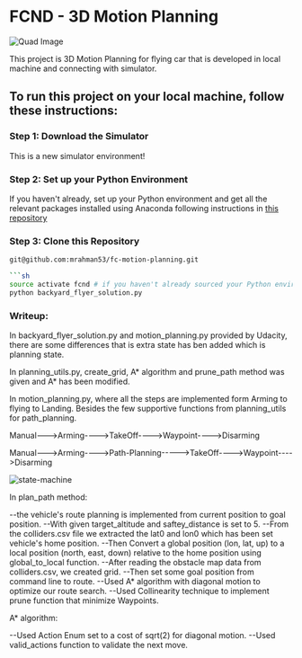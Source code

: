 # FCND - 3D Motion Planning
![Quad Image](./misc/enroute.png)


This project is 3D Motion Planning for flying car that is developed in local machine and connecting with simulator.

## To run this project on your local machine, follow these instructions:
### Step 1: Download the Simulator
This is a new simulator environment!

### Step 2: Set up your Python Environment
If you haven't already, set up your Python environment and get all the relevant packages installed using Anaconda following instructions in [this repository](https://github.com/udacity/FCND-Term1-Starter-Kit)

### Step 3: Clone this Repository
```sh
git@github.com:mrahman53/fc-motion-planning.git

```sh
source activate fcnd # if you haven't already sourced your Python environment, do so now.
python backyard_flyer_solution.py
```


### Writeup:

In backyard_flyer_solution.py and motion_planning.py provided by Udacity, there are some differences that is extra state has ben added
which is planning state.

In planning_utils.py, create_grid, A* algorithm and prune_path method was given and A* has been modified.

In motion_planning.py, where all the steps are implemented form Arming to flying to Landing. Besides the few supportive functions
from planning_utils for path_planning.

Manual--->Arming---->TakeOff---->Waypoint---->Disarming


Manual--->Arming---->Path-Planning----->TakeOff---->Waypoint---->Disarming


![state-machine](https://user-images.githubusercontent.com/1839661/41432061-e0b022ec-6fe2-11e8-8b93-76e25a95fc6b.png)


In plan_path method:

--the vehicle's route planning is implemented from current position to goal position.
--With given target_altitude and saftey_distance is set to 5.
--From the colliders.csv file we extracted the lat0 and lon0 which has been set vehicle's home position.
--Then Convert a global position (lon, lat, up) to a local position (north, east, down) relative to the home position using global_to_local function.
--After reading the obstacle map data from colliders.csv, we created grid.
--Then set some goal position from command line to route.
--Used A* algorithm with diagonal motion to optimize our route search.
--Used Collinearity technique to implement prune function that minimize Waypoints.

A* algorithm:

--Used Action Enum set to a cost of sqrt(2) for diagonal motion.
--Used valid_actions function to validate the next move.